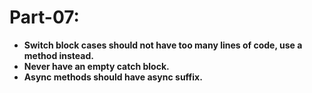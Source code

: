 # Part-07:

- **Switch block cases should not have too many lines of code, use a method instead.**
- **Never have an empty catch block.**
- **Async methods should have async suffix.**